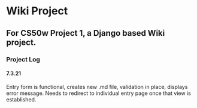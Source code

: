 # Wiki Project
## For CS50w Project 1, a Django based Wiki project.

### Project Log
#### 7.3.21
Entry form is functional, creates new .md file, validation in place, displays error message. Needs to redirect to individual entry page once that view is established.